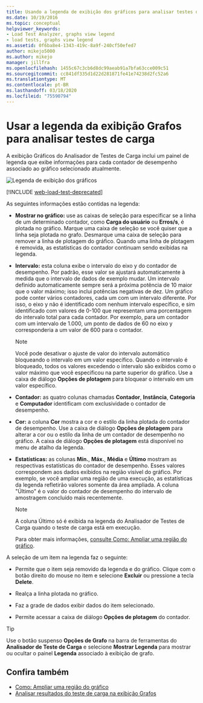 ```yaml
---
title: Usando a legenda de exibição dos gráficos para analisar testes de carga
ms.date: 10/19/2016
ms.topic: conceptual
helpviewer_keywords:
- Load Test Analyzer, graphs view legend
- load tests, graphs view legend
ms.assetid: 0f6ba8e4-1343-419c-8a9f-240cf50efed7
author: mikejo5000
ms.author: mikejo
manager: jillfra
ms.openlocfilehash: 1455c67c3cb6d8dc99aeab91a7bfa63cce009c51
ms.sourcegitcommit: cc841df335d1d22d281871fe41e74238d2fc52a6
ms.translationtype: MT
ms.contentlocale: pt-BR
ms.lasthandoff: 03/18/2020
ms.locfileid: "75590794"
---
```

# <a name="use-the-graphs-view-legend-to-analyze-load-tests"></a>Usar a legenda da exibição Grafos para analisar testes de carga

A exibição Gráficos do Analisador de Testes de Carga inclui um painel de legenda que exibe informações para cada contador de desempenho associado ao gráfico selecionado atualmente.

![Legenda de exibição dos gráficos](../test/media/load_viewlegend.png)

[!INCLUDE [web-load-test-deprecated](includes/web-load-test-deprecated.md)]

As seguintes informações estão contidas na legenda:

- **Mostrar no gráfico:** use as caixas de seleção para especificar se a linha de um determinado contador, como **Carga do usuário** ou **Erros/s**, é plotada no gráfico. Marque uma caixa de seleção se você quiser que a linha seja plotada no grafo. Desmarque uma caixa de seleção para remover a linha de plotagem do gráfico. Quando uma linha de plotagem é removida, as estatísticas do contador continuam sendo exibidas na legenda.

- **Intervalo:** esta coluna exibe o intervalo do eixo y do contador de desempenho. Por padrão, esse valor se ajustará automaticamente à medida que o intervalo de dados de exemplo mudar. Um intervalo definido automaticamente sempre será a próxima potência de 10 maior que o valor máximo; isso inclui potências negativas de dez. Um gráfico pode conter vários contadores, cada um com um intervalo diferente. Por isso, o eixo y não é identificado com nenhum intervalo específico, e sim identificado com valores de 0-100 que representam uma porcentagem do intervalo total para cada contador. Por exemplo, para um contador com um intervalo de 1.000, um ponto de dados de 60 no eixo y corresponderia a um valor de 600 para o contador.

    > [!NOTE]
    > Você pode desativar o ajuste de valor do intervalo automático bloqueando o intervalo em um valor específico. Quando o intervalo é bloqueado, todos os valores excedendo o intervalo são exibidos como o valor máximo que você especificou na parte superior do gráfico. Use a caixa de diálogo **Opções de plotagem** para bloquear o intervalo em um valor específico.

- **Contador:** as quatro colunas chamadas **Contador**, **Instância**, **Categoria** e **Computador** identificam com exclusividade o contador de desempenho.

- **Cor:** a coluna **Cor** mostra a cor e o estilo da linha plotada do contador de desempenho. Use a caixa de diálogo **Opções de plotagem** para alterar a cor ou o estilo da linha de um contador de desempenho no gráfico. A caixa de diálogo **Opções de plotagem** está disponível no menu de atalho da legenda.

- **Estatísticas:** as colunas **Mín.**, **Máx.**, **Média** e **Último** mostram as respectivas estatísticas do contador de desempenho. Esses valores correspondem aos dados exibidos na região visível do gráfico. Por exemplo, se você ampliar uma região de uma execução, as estatísticas da legenda refletirão valores somente da área ampliada. A coluna "Último" é o valor do contador de desempenho do intervalo de amostragem concluído mais recentemente.

    > [!NOTE]
    > A coluna Último só é exibida na legenda do Analisador de Testes de Carga quando o teste de carga está em execução.

     Para obter mais informações, [consulte Como: Ampliar uma região do gráfico](../test/how-to-zoom-in-on-a-region-of-the-graph-in-load-test-results.md).

A seleção de um item na legenda faz o seguinte:

- Permite que o item seja removido da legenda e do gráfico. Clique com o botão direito do mouse no item e selecione **Excluir** ou pressione a tecla **Delete**.

- Realça a linha plotada no gráfico.

- Faz a grade de dados exibir dados do item selecionado.

- Permite acessar a caixa de diálogo **Opções de plotagem** do contador.

> [!TIP]
> Use o botão suspenso **Opções de Grafo** na barra de ferramentas do **Analisador de Teste de Carga** e selecione **Mostrar Legenda** para mostrar ou ocultar o painel **Legenda** associado à exibição de grafo.

## <a name="see-also"></a>Confira também

- [Como: Ampliar uma região do gráfico](../test/how-to-zoom-in-on-a-region-of-the-graph-in-load-test-results.md)
- [Analisar resultados do teste de carga na exibição Grafos](../test/analyze-load-test-results-in-the-graphs-view.md)
